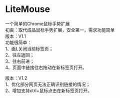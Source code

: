 # LiteMouse  
一个简单的Chrome鼠标手势扩展  
初衷：取代成品鼠标手势扩展，安全第一，需求功能简单  
版本：V1.1  
功能很简单：  
  1、画L关闭当前标签页；  
  2、往左返回；  
  3、往右前进；  
  4、页面中链接往右拖动在新标签页打开。

版本：V1.2  
  1、优化部分网页无法正确识别链接的情况；  
  2、增加支持ctrl+鼠标点击在新标签页打开。  
